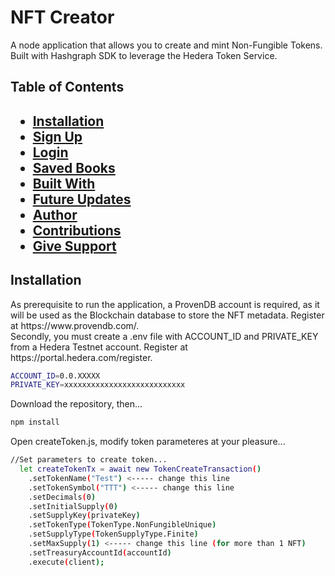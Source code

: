 <h1 id="title">NFT Creator</h1>


<p>A node application that allows you to create and mint Non-Fungible Tokens. Built with Hashgraph SDK to leverage the Hedera Token Service.</p>


<h2>Table of Contents<h2>

* [Installation](#installation)
* [Sign Up](#signup)
* [Login](#login)
* [Saved Books](#saved-books)
* [Built With](#built)
* [Future Updates](#future)
* [Author](#author)
* [Contributions](#contribute)
* [Give Support](#Support)


<h2 id="installation">Installation</h2>


<p>As prerequisite to run the application, a ProvenDB account is  required, as it will be used as the Blockchain database to store the NFT metadata. Register at https://www.provendb.com/.</br> 
Secondly, you must create a .env file with ACCOUNT_ID and PRIVATE_KEY from a Hedera Testnet account. Register at https://portal.hedera.com/register.</p>

```sh
ACCOUNT_ID=0.0.XXXXX
PRIVATE_KEY=xxxxxxxxxxxxxxxxxxxxxxxxxxx
```

<p>Download the repository, then...</p> 

```sh
npm install
```

<p>Open createToken.js, modify token parameteres at your pleasure...</p>

```sh
//Set parameters to create token...
  let createTokenTx = await new TokenCreateTransaction()
    .setTokenName("Test") <----- change this line
    .setTokenSymbol("TTT") <----- change this line
    .setDecimals(0) 
    .setInitialSupply(0)
    .setSupplyKey(privateKey)
    .setTokenType(TokenType.NonFungibleUnique)
    .setSupplyType(TokenSupplyType.Finite)
    .setMaxSupply(1) <----- change this line (for more than 1 NFT)
    .setTreasuryAccountId(accountId)
    .execute(client);
```
